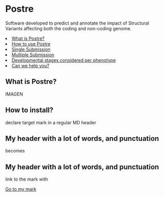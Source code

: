 # Postre
Software developed to predict and annotate the impact of Structural Variants affecting both the coding and non-coding genome.
      <li><a href="#ExplanationPostre">What is Postre?</a></li>
      <li><a href="#SoftUsage">How to use Postre</a></li>
      <li><a href="#SingleSubm">Single Submission</a></li>
      <li><a href="#MultipleSubm">Multiple Submission</a></li>
      <li><a href="#DevStages">Developmental stages considered per phenotype</a></li>
      <li><a href="#HelpSection">Can we help you?</a></li>

<h2>What is Postre?</h2>
IMAGEN

<h2>How to install?</h2>



declare target mark in a regular MD header
## My header with a lot of words, and punctuation
becomes

## <a name="some-text">My header with a lot of words, and punctuation</a>

link to the mark with




[Go to my mark](#some-text)

